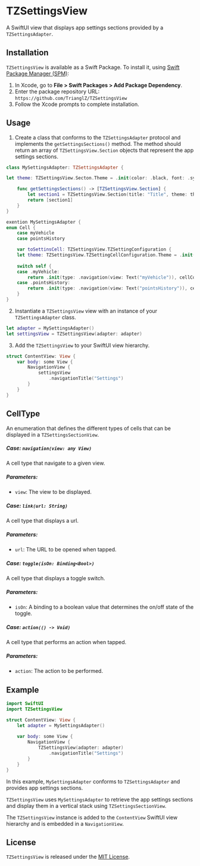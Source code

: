 # TZSettingsView

A SwiftUI view that displays app settings sections provided by a `TZSettingsAdapter`.

## Installation

`TZSettingsView` is available as a Swift Package. To install it, using [Swift Package Manager (SPM)](https://swift.org/package-manager/):

1.  In Xcode, go to **File > Swift Packages > Add Package Dependency**.
2.  Enter the package repository URL: `https://github.com/TrianglZ/TZSettingsView`
3.  Follow the Xcode prompts to complete installation.

## Usage

1. Create a class that conforms to the `TZSettingsAdapter` protocol and implements the `getSettingsSections()` method. The method should return an array of `TZSettingsView.Section` objects that represent the app settings sections.

```swift
class MySettingsAdapter: TZSettingsAdapter {

let theme: TZSettingsView.Secton.Theme = .init(color: .black, font: .system(size: 15, weight: .semibold))

    func getSettingsSections() -> [TZSettingsView.Section] {
        let section1 = TZSettingsView.Section(title: "Title", theme: theme, cells: [Cell.myVehicle, Cell.pointsHistory])
        return [section1]
    }
}

exention MySettingsAdapter { 
enum Cell {
    case myVehicle
    case pointsHistory

    var toSettinsCell: TZSettingsView.TZSettingConfiguration {
    let theme: TZSettingsView.TZSettingCellConfiguration.Theme = .init(color: .black, tint: .gray, font: .system(size: 15), hasIndicatorView: true)
    
    switch self {
    case .myVehicle:
        return .init(type: .navigation(view: Text("myVehicle")), cellConfiguration: .init(image: Image("myVehicles"), title: "myVehicles", theme: theme))
    case .pointsHistory:
        return .init(type: .navigation(view: Text("pointsHistory")), cellConfiguration: .init(image: Image("pointsHistory"), title: "pointsHistory", theme: theme))
    }
}
```

2. Instantiate a `TZSettingsView` view with an instance of your `TZSettingsAdapter` class.

```swift
let adapter = MySettingsAdapter()
let settingsView = TZSettingsView(adapter: adapter)
```

3. Add the `TZSettingsView` to your SwiftUI view hierarchy.

```swift
struct ContentView: View {
    var body: some View {
        NavigationView {
            settingsView
                .navigationTitle("Settings")
        }
    }
}
```

## CellType

An enumeration that defines the different types of cells that can be displayed in a `TZSettingsSectionView`.

#####  Case: `navigation(view: any View)`

A cell type that navigate to a given view.

##### Parameters:

-   `view`: The view to be displayed.

##### Case: `link(url: String)`

A cell type that displays a url.

##### Parameters:

-   `url`: The URL to be opened when tapped.

##### Case: `toggle(isOn: Binding<Bool>)`

A cell type that displays a toggle switch.

##### Parameters:

-   `isOn`: A binding to a boolean value that determines the on/off state of the toggle.

##### Case: `action(() -> Void)`

A cell type that performs an action when tapped.

##### Parameters:

-   `action`: The action to be performed.

## Example

```swift
import SwiftUI
import TZSettingsView

struct ContentView: View {
    let adapter = MySettingsAdapter()
    
    var body: some View {
        NavigationView {
            TZSettingsView(adapter: adapter)
                .navigationTitle("Settings")
        }
    }
}

```

In this example, `MySettingsAdapter` conforms to `TZSettingsAdapter` and provides app settings sections.

 `TZSettingsView` uses `MySettingsAdapter` to retrieve the app settings sections and display them in a vertical stack using `TZSettingsSectionView`. 

The `TZSettingsView` instance is added to the `ContentView` SwiftUI view hierarchy and is embedded in a `NavigationView`.

## License

`TZSettingsView` is released under the [MIT License](https://opensource.org/license/mit/).
